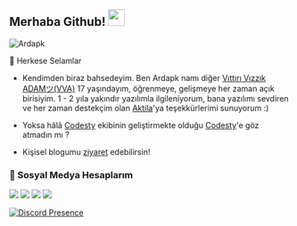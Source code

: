 ## Merhaba Github! <img src="https://raw.githubusercontent.com/iampavangandhi/iampavangandhi/master/gifs/Hi.gif" width="30px">
<img src="https://komarev.com/ghpvc/?username=Ardapk&label=Ziyaretçi%20Sayısı&color=a57dff" alt="Ardapk" />


🎉 Herkese Selamlar

- Kendimden biraz bahsedeyim. Ben Ardapk namı diğer [Vıttırı Vızzık ADAMツ(VVA)](https://github.com/Ardapk) 17 yaşındayım, öğrenmeye, gelişmeye her zaman açık birisiyim. 
1 - 2 yıla yakındır yazılımla ilgileniyorum, bana yazılımı sevdiren ve her zaman destekçim olan [Aktila](https://github.com/AktilaCengiz)'ya teşekkürlerimi sunuyorum :)

- Yoksa hâlâ [Codesty](https://codesty.org/team) ekibinin geliştirmekte olduğu [Codesty](https://codesty.org)'e göz atmadın mı ?

- Kişisel blogumu [ziyaret](https://them4f.me) edebilirsin!


<h3>🌟 Sosyal Medya Hesaplarım</h3>
<p align="left">
     <a href="https://instagram.com/_ardapk_" target"blank_"><img src="https://img.shields.io/badge/INSTAGRAM%20-DC3175.svg?&style=for-the-badge&logo=instagram&logoColor=white"></a>
      <a href="https://twitch.tv/vittirivizzikadam_" target"blank_"><img src="https://img.shields.io/badge/Twitch-9146FF?style=for-the-badge&logo=twitch&logoColor=white"></a>
       <a href="https://www.youtube.com/c/Vıttırı Vızzık ADAMツ" target"blank_"><img src="https://img.shields.io/badge/YouTube-FF0000?style=for-the-badge&logo=youtube&logoColor=white"></a>
        <a href="https://open.spotify.com/user/31ksxcafbd7gvrszhk2xhndbkyfa" target"blank_"><img src="https://img.shields.io/badge/Spotify%20-1ed760.svg?&style=for-the-badge&logo=spotify&logoColor=white"></a>
    
   
[![Discord Presence](https://lanyard-profile-readme.vercel.app/api/720345775040888984?theme=light&bg=1f0b3b&animated=false&hideDiscrim=true&borderRadius=30px)](https://discord.com/users/720345775040888984)

</p>

